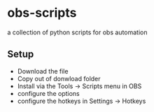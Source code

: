 obs-scripts
===========

a collection of python scripts for obs automation 

Setup
-----

* Download the file
* Copy out of donwload folder
* Install via the Tools -> Scripts menu in OBS
* configure the options
* configure the hotkeys in Settings -> Hotkeys
